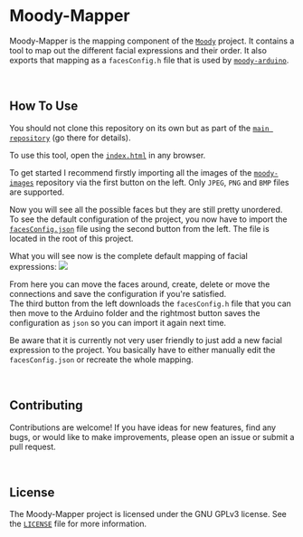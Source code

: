 # Moody-Mapper

Moody-Mapper is the mapping component of the [`Moody`](https://github.com/tsomic/moody) project. It contains a tool to map out the different facial expressions and their order. It also exports that mapping as a `facesConfig.h` file that is used by [`moody-arduino`](https://github.com/tsomic/moody-arduino).

<br/>

## How To Use

You should not clone this repository on its own but as part of the [`main repository`](https://github.com/tsomic/moody) (go there for details).

To use this tool, open the [`index.html`](https://github.com/tsomic/moody-mapper/blob/main/src/index.html) in any browser.

To get started I recommend firstly importing all the images of the [`moody-images`](https://github.com/tsomic/moody-images) repository via the first button on the left. Only `JPEG`, `PNG` and `BMP` files are supported.

Now you will see all the possible faces but they are still pretty unordered.  
To see the default configuration of the project, you now have to import the [`facesConfig.json`](https://github.com/tsomic/moody-mapper/blob/main/facesConfig.json) file using the second button from the left. The file is located in the root of this project.

What you will see now is the complete default mapping of facial expressions:
<img src="https://raw.githubusercontent.com/tsomic/moody/main/assets/mapping.gif"/>

From here you can move the faces around, create, delete or move the connections and save the configuration if you're satisfied.  
The third button from the left downloads the `facesConfig.h` file that you can then move to the Arduino folder and the rightmost button saves the configuration as `json` so you can import it again next time.

Be aware that it is currently not very user friendly to just add a new facial expression to the project. You basically have to either manually edit the `facesConfig.json` or recreate the whole mapping.

<br/>

## Contributing

Contributions are welcome! If you have ideas for new features, find any bugs, or would like to make improvements, please open an issue or submit a pull request.

<br/>

## License

The Moody-Mapper project is licensed under the GNU GPLv3 license. See the [`LICENSE`](https://github.com/tsomic/moody-mapper/blob/main/LICENSE) file for more information.
